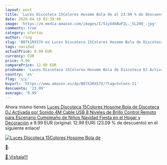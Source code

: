 ```yaml
---
layout: post
title: 'Luces Discoteca 15Colores Hosome Bola de al 23.09 % de descuento'
date: 2020-04-18 03:39:40
image: 'https://m.media-amazon.com/images/I/51yX4kBwF2L._SL200_.jpg'
comments: true
category: ofertas
author: ring
slug: 'B07X1RX57X-es Luces Discoteca 15Colores Hosome Bola de Discoteca DJ...'
tags: navidad
actualPrice: 9.99 EUR
currency: EUR
price: 9.99
comparePrice: 12.99 EUR
prodname: 'Luces Discoteca 15Colores Hosome Bola de Discoteca DJ Activada por Sonido 4M Cable USB 8 Niveles de Brillo  Control Remoto para Escenario  Cumpleaño de Niños  Navidad  Fiesta en el Hogar y Decoración'
country: 'es'
flag: '🇪🇸'
buyurl: 'https://www.amazon.es/dp/B07X1RX57X/?tag=tolees-21'
descuento: '23.09'
average: '9.99'
---
```


Ahora mismo tienes [Luces Discoteca 15Colores Hosome Bola de Discoteca DJ Activada por Sonido 4M Cable USB 8 Niveles de Brillo  Control Remoto para Escenario  Cumpleaño de Niños  Navidad  Fiesta en el Hogar y Decoración](https://www.amazon.es/dp/B07X1RX57X/?tag=tolees-21) a 9.99 EUR (original: 12.99 EUR) (23.09 %  de descuento) en el siguiente enlace!

[![Luces Discoteca 15Colores Hosome Bola de](https://m.media-amazon.com/images/I/51yX4kBwF2L._SL200_.jpg)](https://www.amazon.es/dp/B07X1RX57X/?tag=tolees-21)

🔎:


[🛒 Visítala!!!](https://www.amazon.es/dp/B07X1RX57X/?tag=tolees-21)
